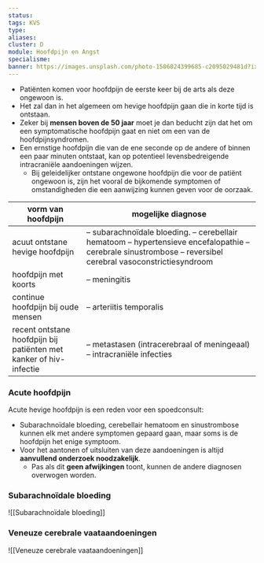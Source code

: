 ```yaml
---
status: 
tags: KVS
type: 
aliases: 
cluster: D
module: Hoofdpijn en Angst
specialisme: 
banner: https://images.unsplash.com/photo-1506024399685-c2095029481d?ixlib=rb-4.0.3&ixid=M3wxMjA3fDB8MHxwaG90by1wYWdlfHx8fGVufDB8fHx8fA%3D%3D&auto=format&fit=crop&w=1470&q=80
---
```


- Patiënten komen voor hoofdpijn de eerste keer bij de arts als deze ongewoon is.
- Het zal dan in het algemeen om hevige hoofdpijn gaan die in korte tijd is ontstaan.
- Zeker bij **mensen boven de 50 jaar** moet je dan beducht zijn dat het om een symptomatische hoofdpijn gaat en niet om een van de hoofdpijnsyndromen.
- Een ernstige hoofdpijn die van de ene seconde op de andere of binnen een paar minuten ontstaat, kan op potentieel levensbedreigende intracraniële aandoeningen wijzen.
    - Bij geleidelijker ontstane ongewone hoofdpijn die voor de patiënt ongewoon is, zijn het vooral de bijkomende symptomen of omstandigheden die een aanwijzing kunnen geven voor de oorzaak.

| vorm van hoofdpijn | mogelijke diagnose |
| --- | --- |
| acuut ontstane hevige hoofdpijn | – subarachnoïdale bloeding.                                       – cerebellair hematoom                                               – hypertensieve encefalopathie                                  – cerebrale sinustrombose                                           – reversibel cerebral vasoconstrictiesyndroom |
| hoofdpijn met koorts | – meningitis |
| continue hoofdpijn bij oude mensen | – arteriitis temporalis |
| recent ontstane hoofdpijn bij patiënten met kanker of hiv-infectie | – metastasen (intracerebraal of meningeaal)                  – intracraniële infecties |

### Acute hoofdpijn

Acute hevige hoofdpijn is een reden voor een spoedconsult:

- Subarachnoïdale bloeding, cerebellair hematoom en sinustrombose kunnen elk met andere symptomen gepaard gaan, maar soms is de hoofdpijn het enige symptoom.
- Voor het aantonen of uitsluiten van deze aandoeningen is altijd **aanvullend onderzoek noodzakelijk**.
    - Pas als dit **geen afwijkingen** toont, kunnen de andere diagnosen overwogen worden.

### Subarachnoïdale bloeding
![[Subarachnoïdale bloeding]]

### Veneuze cerebrale vaataandoeningen
![[Veneuze cerebrale vaataandoeningen]]